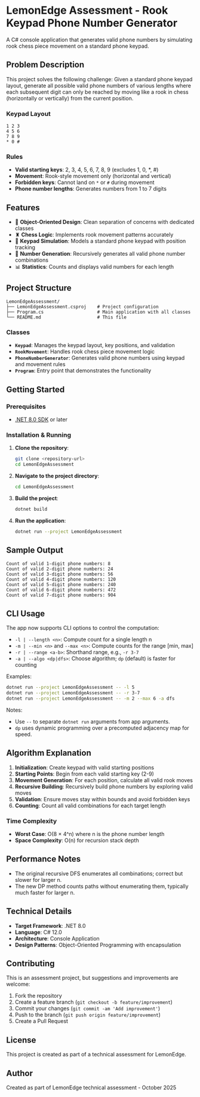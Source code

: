 # LemonEdge Assessment - Rook Keypad Phone Number Generator

A C# console application that generates valid phone numbers by simulating rook chess piece movement on a standard phone keypad.

## Problem Description

This project solves the following challenge: Given a standard phone keypad layout, generate all possible valid phone numbers of various lengths where each subsequent digit can only be reached by moving like a rook in chess (horizontally or vertically) from the current position.

### Keypad Layout
```
1 2 3
4 5 6
7 8 9
* 0 #
```

### Rules
- **Valid starting keys**: 2, 3, 4, 5, 6, 7, 8, 9 (excludes 1, 0, *, #)
- **Movement**: Rook-style movement only (horizontal and vertical)
- **Forbidden keys**: Cannot land on `*` or `#` during movement
- **Phone number lengths**: Generates numbers from 1 to 7 digits

## Features

- 🎯 **Object-Oriented Design**: Clean separation of concerns with dedicated classes
- ♜ **Chess Logic**: Implements rook movement patterns accurately
- 📱 **Keypad Simulation**: Models a standard phone keypad with position tracking
- 🔢 **Number Generation**: Recursively generates all valid phone number combinations
- 📊 **Statistics**: Counts and displays valid numbers for each length

## Project Structure

```
LemonEdgeAssessment/
├── LemonEdgeAssessment.csproj    # Project configuration
├── Program.cs                    # Main application with all classes
└── README.md                     # This file
```

### Classes

- **`Keypad`**: Manages the keypad layout, key positions, and validation
- **`RookMovement`**: Handles rook chess piece movement logic
- **`PhoneNumberGenerator`**: Generates valid phone numbers using keypad and movement rules
- **`Program`**: Entry point that demonstrates the functionality

## Getting Started

### Prerequisites

- [.NET 8.0 SDK](https://dotnet.microsoft.com/download/dotnet/8.0) or later

### Installation & Running

1. **Clone the repository**:
   ```bash
   git clone <repository-url>
   cd LemonEdgeAssessment
   ```

2. **Navigate to the project directory**:
   ```bash
   cd LemonEdgeAssessment
   ```

3. **Build the project**:
   ```bash
   dotnet build
   ```

4. **Run the application**:
   ```bash
   dotnet run --project LemonEdgeAssessment
   ```

## Sample Output

```
Count of valid 1-digit phone numbers: 8
Count of valid 2-digit phone numbers: 24
Count of valid 3-digit phone numbers: 56
Count of valid 4-digit phone numbers: 120
Count of valid 5-digit phone numbers: 240
Count of valid 6-digit phone numbers: 472
Count of valid 7-digit phone numbers: 904
```

## CLI Usage

The app now supports CLI options to control the computation:

- `-l | --length <n>`: Compute count for a single length n
- `-m | --min <n>` and `--max <n>`: Compute counts for the range [min, max]
- `-r | --range <a-b>`: Shorthand range, e.g., `-r 3-7`
- `-a | --algo <dp|dfs>`: Choose algorithm; `dp` (default) is faster for counting

Examples:

```bash
dotnet run --project LemonEdgeAssessment -- -l 5
dotnet run --project LemonEdgeAssessment -- -r 3-7
dotnet run --project LemonEdgeAssessment -- -m 2 --max 6 -a dfs
```

Notes:
- Use `--` to separate `dotnet run` arguments from app arguments.
- `dp` uses dynamic programming over a precomputed adjacency map for speed.

## Algorithm Explanation

1. **Initialization**: Create keypad with valid starting positions
2. **Starting Points**: Begin from each valid starting key (2-9)
3. **Movement Generation**: For each position, calculate all valid rook moves
4. **Recursive Building**: Recursively build phone numbers by exploring valid moves
5. **Validation**: Ensure moves stay within bounds and avoid forbidden keys
6. **Counting**: Count all valid combinations for each target length

### Time Complexity
- **Worst Case**: O(8 × 4^n) where n is the phone number length
- **Space Complexity**: O(n) for recursion stack depth

## Performance Notes

- The original recursive DFS enumerates all combinations; correct but slower for larger n.
- The new DP method counts paths without enumerating them, typically much faster for larger n.

## Technical Details

- **Target Framework**: .NET 8.0
- **Language**: C# 12.0
- **Architecture**: Console Application
- **Design Patterns**: Object-Oriented Programming with encapsulation

## Contributing

This is an assessment project, but suggestions and improvements are welcome:

1. Fork the repository
2. Create a feature branch (`git checkout -b feature/improvement`)
3. Commit your changes (`git commit -am 'Add improvement'`)
4. Push to the branch (`git push origin feature/improvement`)
5. Create a Pull Request

## License

This project is created as part of a technical assessment for LemonEdge.

## Author

Created as part of LemonEdge technical assessment - October 2025